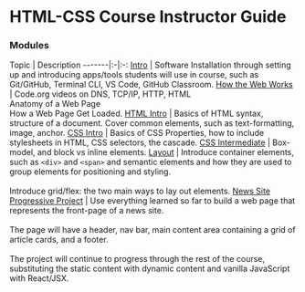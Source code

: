 # HTML-CSS Course Instructor Guide

### Modules

Topic | Description
-------|:-|:-:
[Intro](intro-module.md) | Software Installation through setting up and introducing apps/tools students will use in course, such as Git/GitHub, Terminal CLI, VS Code, GitHub Classroom.
[How the Web Works](how-the-web-works-module.md) | Code.org videos on DNS, TCP/IP, HTTP, HTML<br/>Anatomy of  a Web Page<br/>How a Web Page Get Loaded.
[HTML Intro](html-intro-module.md) | Basics of HTML syntax, structure of a document. Cover common elements, such as text-formatting, image, anchor.
[CSS Intro](css-intro-module.md) | Basics of CSS Properties, how to include stylesheets in HTML, CSS selectors, the cascade.
[CSS Intermediate](css-intermediate-module.md) | Box-model, and block vs inline elements.
[Layout]() | Introduce container elements, such as `<div>` and `<span>` and semantic elements and how they are used to group elements for positioning and styling. <br/><br/>Introduce grid/flex: the two main ways to lay out elements.
[News Site Progressive Project]() | Use everything learned so far to build a web page that represents the front-page of a news site. <br/><br/>The page will have a header, nav bar, main content area containing a grid of article cards, and a footer. <br/><br/>The project will continue to progress through the rest of the course, substituting the static content with dynamic content and vanilla JavaScript with React/JSX.


